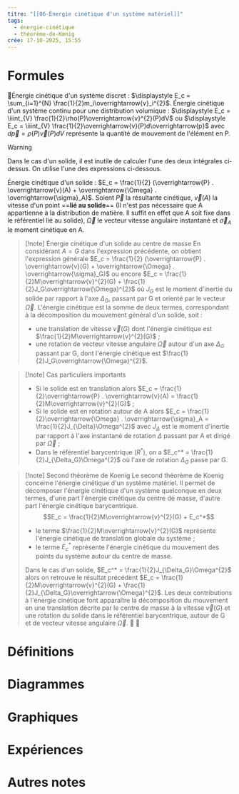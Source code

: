 ```yaml
---
titre: "[[06-Énergie cinétique d'un système matériel]]"
tags:
  - énergie-cinétique
  - théorème-de-Kœnig
crée: 17-10-2025, 15:55
---
```

# Formules
Énergie cinétique d'un système discret : $\displaystyle E_c = \sum_{i=1}^{N} \frac{1}{2}m_i\overrightarrow{v}_i^{2}$.
Énergie cinétique d'un système continu pour une distribution volumique : $\displaystyle E_c = \iiint_{V} \frac{1}{2}\rho(P)\overrightarrow{v}^{2}(P)dV$ ou $\displaystyle E_c = \iiint_{V} \frac{1}{2}\overrightarrow{v}(P)d\overrightarrow{p}$ avec $d\overrightarrow{p} = \rho(P)\overrightarrow{v}(P)dV$ représente la quantité de mouvement de l'élément en P.
> [!warning]
> Dans le cas d'un solide, il est inutile de calculer l'une des deux intégrales ci-dessus. On utilise l'une des expressions ci-dessous.

Énergie cinétique d'un solide : $E_c = \frac{1}{2} (\overrightarrow{P} . \overrightarrow{v}(A) + \overrightarrow{\Omega} . \overrightarrow{\sigma}_A)$. Soient $\overrightarrow{P}$  la résultante cinétique, $\overrightarrow{v}(A)$ la vitesse d'un point ==**lié au solide**== (Il n'est pas nécessaire que A appartienne à la distribution de matière. Il suffit en effet que A soit fixe dans le référentiel lié au solide), $\overrightarrow{\Omega}$ le vecteur vitesse angulaire instantané et $\overrightarrow{\sigma}_A$ le moment cinétique en A.

> [!note] Énergie cinétique d'un solide au centre de masse
> En considérant $A = G$ dans l'expression précédente, on obtient l'expression générale $E_c = \frac{1}{2} (\overrightarrow{P} . \overrightarrow{v}(G) + \overrightarrow{\Omega} . \overrightarrow{\sigma}_G)$ ou encore $E_c = \frac{1}{2}M\overrightarrow{v}^{2}(G) + \frac{1}{2}J_G\overrightarrow{\Omega}^{2}$ où $J_G$ est le moment d'inertie du solide par rapport à l'axe $\Delta_G$, passant par G et orienté par le vecteur $\overrightarrow{\Omega}$.
> L'énergie cinétique est la somme de deux termes, correspondant à la décomposition du mouvement général d'un solide, soit :
> - une translation de vitesse $\overrightarrow{v}(G)$ dont l'énergie cinétique est $\frac{1}{2}M\overrightarrow{v}^{2}(G)$ ;
> - une rotation de vecteur vitesse angulaire $\overrightarrow{\Omega}$ autour d'un axe $\Delta_G$ passant par G, dont l'énergie cinétique est $\frac{1}{2}J_G\overrightarrow{\Omega}^{2}$.

> [!note] Cas particuliers importants
> - Si le solide est en translation alors $E_c = \frac{1}{2}\overrightarrow{P} . \overrightarrow{v}(A) = \frac{1}{2}M\overrightarrow{v}^{2}(G)$ ;
> - Si le solide est en rotation autour de A alors $E_c = \frac{1}{2}\overrightarrow{\Omega} . \overrightarrow{\sigma}_A = \frac{1}{2}J_{\Delta}\Omega^{2}$ avec $J_{\Delta}$ est le moment d'inertie par rapport à l'axe instantané de rotation $\Delta$ passant par A et dirigé par $\overrightarrow{\Omega}$ ;
> - Dans le référentiel barycentrique $(R^*)$, on a $E_c^* = \frac{1}{2}J_{\Delta_G}\Omega^{2}$ où l'axe de rotation $\Delta_G$ passe par G.

> [!note] Second théorème de Koenig
> Le second théorème de Koenig concerne l'énergie cinétique d'un système matériel. Il permet de décomposer l'énergie cinétique d'un système quelconque en deux termes, d'une part l'énergie cinétique du centre de masse, d'autre part l'énergie cinétique barycentrique.
> $$E_c = \frac{1}{2}M\overrightarrow{v}^{2}(G) + E_c^*$$
> - le terme $\frac{1}{2}M\overrightarrow{v}^{2}(G)$ représente l'énergie cinétique de translation globale du système ;
> - le terme $E_c^*$ représente l'énergie cinétique du mouvement des points du système autour du centre de masse.
> 
> Dans le cas d'un solide, $E_c^* = \frac{1}{2}J_{\Delta_G}\Omega^{2}$ alors on retrouve le résultat précédent $E_c = \frac{1}{2}M\overrightarrow{v}^{2}(G) + \frac{1}{2}J_{\Delta_G}\overrightarrow{\Omega}^{2}$. Les deux contributions à l'énergie cinétique font apparaître la décomposition du mouvement en une translation décrite par le centre de masse à la vitesse $\overrightarrow{v}(G)$ et une rotation du solide dans le référentiel barycentrique, autour de G et de vecteur vitesse angulaire $\overrightarrow{\Omega}$.


# Définitions

# Diagrammes

# Graphiques

# Expériences

# Autres notes
